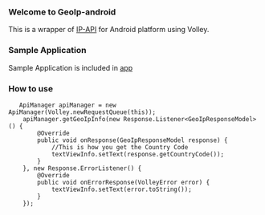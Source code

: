 ### Welcome to GeoIp-android
This is a wrapper of [IP-API](http://ip-api.com/json) for Android platform using Volley.

### Sample Application
Sample Application is included in [app](https://github.com/seventhmoon/GeoIp-android/tree/master/app)

### How to use
       ApiManager apiManager = new ApiManager(Volley.newRequestQueue(this));
        apiManager.getGeoIpInfo(new Response.Listener<GeoIpResponseModel>() {
            @Override 
            public void onResponse(GeoIpResponseModel response) {
                //This is how you get the Country Code
                textViewInfo.setText(response.getCountryCode());
            } 
        }, new Response.ErrorListener() {
            @Override 
            public void onErrorResponse(VolleyError error) {
                textViewInfo.setText(error.toString());
            } 
        }); 
